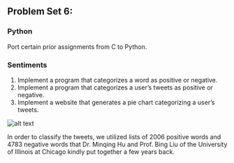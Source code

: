 ## Problem Set 6: 
### Python
Port certain prior assignments from C to Python.

### Sentiments

1. Implement a program that categorizes a word as positive or negative.  
2. Implement a program that categorizes a user’s tweets as positive or negative.  
3. Implement a website that generates a pie chart categorizing a user’s tweets.  

![alt text](https://i.imgur.com/ke5MKzA.jpg)

In order to classify the tweets, we utilized lists of 2006 positive words and 4783 negative words that Dr. Minqing Hu and Prof. Bing Liu of the University of Illinois at Chicago kindly put together a few years back.


